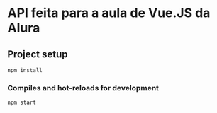 # API feita para a aula de Vue.JS da Alura


## Project setup
```
npm install
```

### Compiles and hot-reloads for development
```
npm start
```